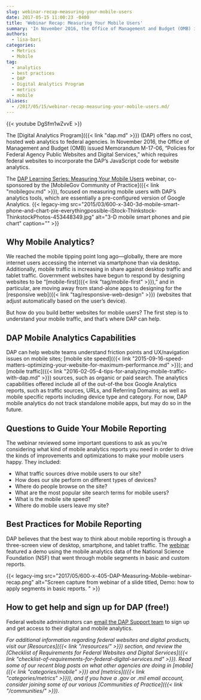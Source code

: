 ```yaml
---
slug: webinar-recap-measuring-your-mobile-users
date: 2017-05-15 11:00:23 -0400
title: 'Webinar Recap: Measuring Your Mobile Users'
summary: 'In November 2016, the Office of Management and Budget (OMB) issued Memorandum M-17-06, &ldquo;Policies for Federal Agency Public Websites and Digital Services,&rdquo; which requires federal websites to incorporate the DAP’s JavaScript code for website analytics.'
authors:
  - lisa-bari
categories:
  - Metrics
  - Mobile
tag:
  - analytics
  - best practices
  - DAP
  - Digital Analytics Program
  - metrics
  - mobile
aliases:
  - /2017/05/15/webinar-recap-measuring-your-mobile-users.md/
---
```


{{< youtube DgSfm1wZvvE >}}

The [Digital Analytics Program]({{< link "dap.md" >}}) (DAP) offers no cost, hosted web analytics to federal agencies. In November 2016, the Office of Management and Budget (OMB) issued Memorandum M-17-06, “Policies for Federal Agency Public Websites and Digital Services,” which requires federal websites to incorporate the DAP’s JavaScript code for website analytics.

The [DAP Learning Series: Measuring Your Mobile Users](https://www.youtube.com/watch?v=DgSfm1wZvvE) webinar, co-sponsored by the [MobileGov Community of Practice]({{< link "mobilegov.md" >}}), focused on measuring mobile users with DAP’s analytics tools, which are essentially a pre-configured version of Google Analytics. {{< legacy-img src="2015/03/600-x-340-3d-mobile-smart-phone-and-chart-pie-everythingpossible-iStock-Thinkstock-ThinkstockPhotos-453448349.jpg" alt="3-D mobile smart phones and pie chart" caption="" >}}

## Why Mobile Analytics?

We reached the mobile tipping point long ago—globally, there are more internet users accessing the internet via smartphone than via desktop. Additionally, mobile traffic is increasing in share against desktop traffic and tablet traffic. Government websites have begun to respond by designing websites to be “[mobile-first]({{< link "tag/mobile-first" >}}),” and in particular, are moving away from stand-alone apps to designing for the [responsive web]({{< link "tag/responsive-web-design" >}}) (websites that adjust automatically based on the user’s device).

But how do you build better websites for mobile users? The first step is to understand your mobile traffic, and that’s where DAP can help.

## DAP Mobile Analytics Capabilities

DAP can help website teams understand friction points and UX/navigation issues on mobile sites; [mobile site speed]({{< link "2015-09-16-speed-matters-optimizing-your-website-for-maximum-performance.md" >}}); and [mobile traffic]({{< link "2016-02-05-4-tips-for-analyzing-mobile-traffic-with-dap.md" >}}) sources, such as organic or paid search. The analytics capabilities offered include all of the out-of-the box Google Analytics reports, such as traffic sources, URLs, and Referring Domains; as well as mobile specific reports including device type and category. For now, DAP mobile analytics do not track standalone mobile apps, but may do so in the future.

## Questions to Guide Your Mobile Reporting

The webinar reviewed some important questions to ask as you’re considering what kind of mobile analytics reports you need in order to drive the kinds of improvements and optimizations to make your mobile users happy. They included:

  * What traffic sources drive mobile users to our site?
  * How does our site perform on different types of devices?
  * Where do people browse on the site?
  * What are the most popular site search terms for mobile users?
  * What is the mobile site speed?
  * Where do mobile users leave my site?

## Best Practices for Mobile Reporting

DAP believes that the best way to think about mobile reporting is through a three-screen view of desktop, smartphone, and tablet traffic. The [webinar](https://www.youtube.com/watch?v=DgSfm1wZvvE) featured a demo using the mobile analytics data of the National Science Foundation (NSF) that went through mobile segments in basic and custom reports.

{{< legacy-img src="2017/05/600-x-405-DAP-Measuring-Mobile-webinar-recap.png" alt="Screen capture from webinar of a slide titled, Demo: how to apply segments in basic reports. " >}}

## How to get help and sign up for DAP (free!)

Federal website administrators can [email the DAP Support team](mailto:dap@support.digitalgov.gov) to sign up and get access to their digital and mobile analytics.



_For additional information regarding federal websites and digital products, visit our [Resources]({{< link "/resources/" >}}) section, and review the [Checklist of Requirements for Federal Websites and Digital Services]({{< link "checklist-of-requirements-for-federal-digital-services.md" >}})._
_Read some of our recent blog posts on what other agencies are doing in [mobile]({{< link "categories/mobile" >}}) and [metrics](({{< link "categories/metrics" >}})), and if you have a .gov or .mil email account, consider joining some of our various [Communities of Practice]({{< link "/communities/" >}})._
